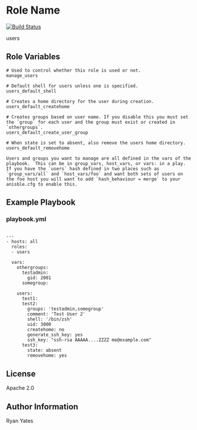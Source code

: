 Role Name
========
[![Build Status](https://travis-ci.org/yatesr/ansible-users.svg?branch=master)](https://travis-ci.org/yatesr/ansible-users)

users

Role Variables
--------------

```
# Used to control whether this role is used or not.
manage_users

# Default shell for users unless one is specified.
users_default_shell

# Creates a home directory for the user during creation.
users_default_createhome

# Creates groups based on user name. If you disable this you must set the `group` for each user and the group must exist or created in `othergroups`.
users_default_create_user_group

# When state is set to absent, also remove the users home directory.
users_default_removehome

Users and groups you want to manage are all defined in the vars of the playbook.  This can be in group_vars, host_vars, or vars: in a play.  If you have the `users` hash defined in two places such as `group_vars/all` and `host_vars/foo` and want both sets of users on the foo host you will want to add `hash_behaviour = merge` to your anisble.cfg to enable this.

```

Example Playbook
-------------------------
### playbook.yml

```

---
- hosts: all
  roles:
  - users

  vars:
    othergroups:
      testadmin:
        gid: 2001
      somegroup:

    users:
      test1:
      test2:
        groups: 'testadmin,somegroup'
        comment: 'Test User 2'
        shell: '/bin/zsh'
        uid: 3000
        createhome: no
        generate_ssh_key: yes
        ssh_key: "ssh-rsa AAAAA....ZZZZ me@example.com"
      test3:
        state: absent
        removehome: yes

```

License
-------

Apache 2.0

Author Information
------------------

Ryan Yates
